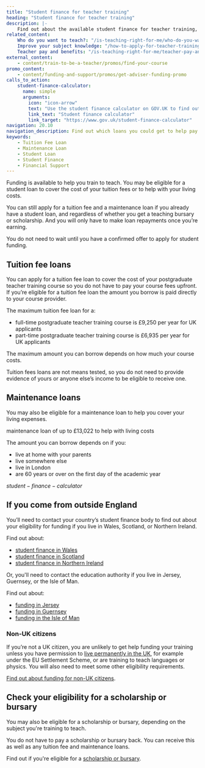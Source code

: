 ```yaml
---
title: "Student finance for teacher training"
heading: "Student finance for teacher training"
description: |-
    Find out about the available student finance for teacher training, including tuition fee loans and maintenance loans to support you while you train.
related_content:
    Who do you want to teach?: "/is-teaching-right-for-me/who-do-you-want-to-teach"
    Improve your subject knowledge: "/how-to-apply-for-teacher-training/subject-knowledge-enhancement"
    Teacher pay and benefits: "/is-teaching-right-for-me/teacher-pay-and-benefits"
external_content:
    - content/train-to-be-a-teacher/promos/find-your-course
promo_content:
    - content/funding-and-support/promos/get-adviser-funding-promo
calls_to_action:
    student-finance-calculator:
      name: simple
      arguments:
        icon: "icon-arrow"
        text: "Use the student finance calculator on GOV.UK to find out how much funding you can get."
        link_text: "Student finance calculator"
        link_target: "https://www.gov.uk/student-finance-calculator"
navigation: 20.10
navigation_description: Find out which loans you could get to help pay your fees and living expenses while you train.
keywords:
    - Tuition Fee Loan
    - Maintenance Loan
    - Student Loan
    - Student Finance
    - Financial Support
---
```


Funding is available to help you train to teach. You may be eligible for a student loan to cover the cost of your tuition fees or to help with your living costs. 

You can still apply for a tuition fee and a maintenance loan if you already have a student loan, and regardless of whether you get a teaching bursary or scholarship. And you will only have to make loan repayments once you’re earning.

You do not need to wait until you have a confirmed offer to apply for student funding. 

## Tuition fee loans
You can apply for a tuition fee loan to cover the cost of your postgraduate teacher training course so you do not have to pay your course fees upfront. If you’re eligible for a tuition fee loan the amount you borrow is paid directly to your course provider.

The maximum tuition fee loan for a:

* full-time postgraduate teacher training course is £9,250 per year for UK applicants
* part-time postgraduate teacher training course is £6,935 per year for UK applicants

The maximum amount you can borrow depends on how much your course costs. 

Tuition fees loans are not means tested, so you do not need to provide evidence of yours or anyone else’s income to be eligible to receive one.

## Maintenance loans
You may also be eligible for a maintenance loan to help you cover your living expenses. 

maintenance loan of up to £13,022  to help with living costs


The amount you can borrow depends on if you: 

* live at home with your parents 
* live somewhere else 
* live in London 
* are 60 years or over on the first day of the academic year 


$student-finance-calculator$

## If you come from outside England

You’ll need to contact your country’s student finance body to find out about your eligibility for funding if you live in Wales, Scotland, or Northern Ireland.

Find out about:

* [student finance in Wales](https://www.studentfinancewales.co.uk/)
* [student finance in Scotland](https://www.saas.gov.uk/)
* [student finance in Northern Ireland](https://www.studentfinanceni.co.uk/)

Or, you'll need to contact the education authority if you live in Jersey, Guernsey, or the Isle of Man.

Find out about:

* [funding in Jersey](https://www.gov.je/Working/Careers/16To19YearOlds/EnteringHigherEducation/FinancingHigherEducationCourses/FundingDegreeProfessionalQualifications/Pages/index.aspx)
* [funding in Guernsey](https://www.gov.gg/article/152744/Policies)
* [funding in the Isle of Man](https://www.gov.im/student-grants)

### Non-UK citizens

If you’re not a UK citizen, you are unlikely to get help funding your training unless you have permission to [live permanently in the UK](https://www.gov.uk/browse/visas-immigration/settle-in-the-uk), for example under the EU Settlement Scheme, or are training to teach languages or physics. You will also need to meet some other eligibility requirements.

[Find out about funding for non-UK citizens](/non-uk-teachers/train-to-teach-in-england-as-an-international-student).

## Check your eligibility for a scholarship or bursary

You may also be eligible for a scholarship or bursary, depending on the subject you're training to teach.

You do not have to pay a scholarship or bursary back. You can receive this as well as any tuition fee and maintenance loans.

Find out if you're eligible for a [scholarship or bursary](/funding-and-support/scholarships-and-bursaries).
